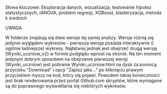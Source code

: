Słowa kluczowe: Eksploracja danych, wizualizacja, testowanie hipotez statystycznych, rANOVA, problem regresji, XGBoost, klasteryzacja, metoda k średnich

UWAGA

W folderze znajdują się dwie wersje tej samej analizy. Wersje różnią się jedynie wyglądem wykresów - pierwsza wersja posiada interaktywne (i ogólnie ładniejsze) wykresy. Najłatwiej jednak jest  obejrzeć drugą wersję (Wyniki_uczniow_v2) w formie podglądu wprost na stronie.
Na ten moment jedynym dobrym sposobem na obejrzenie pierwszej wersji (Wyniki_uczniow) jest pobranie Wyniki_uczniow.html na dysk za pomocą przycisku "Download" i opcji "Zapisz jako..." po kliknięciu prawym przyciskiem myszy na kod, który się pojawi. Powodem takiej konieczności jest brak renderowania przez portal Github.com skryptów, które wymagane są do poprawnego wyświetlania się niektórych wykresów.
